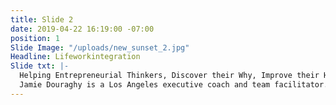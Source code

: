 ```yaml
---
title: Slide 2
date: 2019-04-22 16:19:00 -07:00
position: 1
Slide Image: "/uploads/new_sunset_2.jpg"
Headline: Lifeworkintegration
Slide txt: |-
  Helping Entrepreneurial Thinkers, Discover their Why, Improve their How and Develop Who they are.
  Jamie Douraghy is a Los Angeles executive coach and team facilitator. He helps ambitious people overcome their perceived limitations and develop a life of their choosing. He is both a Gallups Strengths Finder and Why certified coach.
---
```


